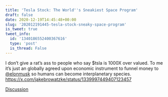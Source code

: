 ```yaml
---
title: 'Tesla Stock: The World''s Sneakiest Space Program'
draft: false
date: 2020-12-19T14:45:48+00:00
slug: '202012191445-tesla-stock-sneaky-space-program'
is_tweet: true
tweet_info:
  id: '1340186552400367616'
  type: 'post'
  is_thread: False
---
```




I don’t give a rat’s ass to people who say $tsla is 1000X over valued. To me it’s just an globally agreed upon  economic instrument to funnel money to [@elonmusk](https://x.com/elonmusk) so humans can become interplanetary species. <https://x.com/jakebrowatzke/status/1339997449407123457>

[Discussion](https://x.com/sytelus/status/1340186552400367616)
